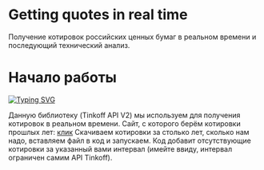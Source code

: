 # Getting quotes in real time
Получение котировок российских ценных бумаг в реальном времени и последующий технический анализ.
# Начало работы
[![Typing SVG](https://readme-typing-svg.herokuapp.com?color=%2336BCF7&lines=pip+install+tinkoff-investments)](https://git.io/typing-svg)

Данную библиотеку (Tinkoff API V2) мы используем для получения котировок в реальном времени.
Сайт, с которого берём котировки прошлых лет: <a href="[https://daniilshat.ru/](https://www.finam.ru/profile/moex-akcii/sberbank_sber-smal/export/?market=1&em=2854944&token=&code=SBER&apply=0&df=1&mf=4&yf=2022&from=01.05.2022&dt=23&mt=4&yt=2023&to=23.05.2023&p=7&f=SBER_220501_230523&e=.csv&cn=SBER&dtf=4&tmf=3&MSOR=1&mstime=on&mstimever=1&sep=1&sep2=1&datf=1&at=1)" target="_blank">клик</a> 
Скачиваем котировки за столько лет, сколько нам надо, вставляем файл в код и запускаем. Код добавит отсутствующие котировки за указанный вами интервал (имейте ввиду, интервал ограничен самим API Tinkoff).
